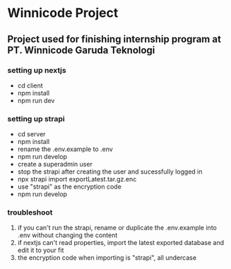 # Winnicode Project
## Project used for finishing internship program at PT. Winnicode Garuda Teknologi

### setting up nextjs
- cd client
- npm install
- npm run dev

### setting up strapi
- cd server
- npm install
- rename the .env.example to .env
- npm run develop
- create a superadmin user
- stop the strapi after creating the user and sucessfully logged in
- npx strapi import exportLatest.tar.gz.enc
- use "strapi" as the encryption code
- npm run develop

### troubleshoot
1. if you can't run the strapi, rename or duplicate the .env.example into .env without changing the content
2. if nextjs can't read properties, import the latest exported database and edit it to your fit
3. the encryption code when importing is "strapi", all undercase
